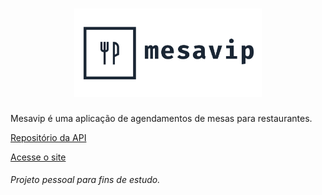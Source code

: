 <h1 align="center">
  <img alt="Mesavip" title="Mesavip" src=".github/logo.png" width="300px" />
</h1>

Mesavip é uma aplicação de agendamentos de mesas para restaurantes.


[Repositório da API](https://github.com/danielmarques12/mesavip-api)

[Acesse o site](https://mesavip-web.herokuapp.com/restaurantes)



###### Projeto pessoal para fins de estudo.
